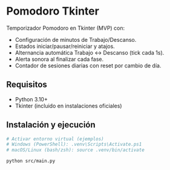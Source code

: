 # Pomodoro Tkinter

Temporizador Pomodoro en Tkinter (MVP) con:
- Configuración de minutos de Trabajo/Descanso.
- Estados iniciar/pausar/reiniciar y atajos.
- Alternancia automática Trabajo ↔ Descanso (tick cada 1s).
- Alerta sonora al finalizar cada fase.
- Contador de sesiones diarias con reset por cambio de día.

## Requisitos
- Python 3.10+
- Tkinter (incluido en instalaciones oficiales)

## Instalación y ejecución
```bash
# Activar entorno virtual (ejemplos)
# Windows (PowerShell): .venv\Scripts\Activate.ps1
# macOS/Linux (bash/zsh): source .venv/bin/activate

python src/main.py